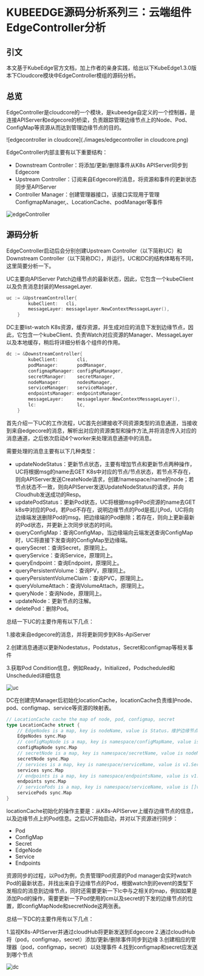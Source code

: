 # KUBEEDGE源码分析系列三：云端组件EdgeController分析

## 引文

本文基于KubeEdge官方文档，加上作者的亲身实践，给出以下KubeEdge1.3.0版本下Cloudcore模块中EdgeController模组的源码分析。

## 总览

EdgeController是cloudcore的一个模块，是kubeedge自定义的一个控制器，是连接APIServer和edgecore的桥梁，负责跟踪管理边缘节点上的Node、Pod、ConfigMap等资源从而达到管理边缘节点的目的。

![edgecontroller in cloudcore](./images/edgecontroller in cloudcore.png)

EdgeController内部主要有以下重要结构：

- Downstream Controller：将添加/更新/删除事件从K8s APIServer同步到Edgecore
- Upstream Controller：订阅来自Edgecore的消息，将资源和事件的更新状态同步至APIServer
- Controller Manager：创建管理器接口，该接口实现用于管理ConfigmapManager,、LocationCache、podManager等事件

![edgeController](./images/edgeController.png)

## 源码分析

EdgeController启动后会分别创建Upstream Controller（以下简称UC）和Downstream Controller（以下简称DC），并运行。UC和DC的结构体略有不同，这里简要分析一下。

UC主要向APIServer Patch边缘节点的最新状态，因此，它包含一个kubeClient以及负责消息封装的MessageLayer.

```go
uc := &UpstreamController{
		kubeClient:   cli,
		messageLayer: messagelayer.NewContextMessageLayer(),
	}
```

DC主要list-watch K8s资源，缓存资源，并生成对应的消息下发到边缘节点，因此，它包含一个kubeClient、负责Watch对应资源的Manager、MessageLayer以及本地缓存，稍后将详细分析各个组件的作用。

```go
dc := &DownstreamController{
		kubeClient:       cli,
		podManager:       podManager,
		configmapManager: configMapManager,
		secretManager:    secretManager,
		nodeManager:      nodesManager,
		serviceManager:   serviceManager,
		endpointsManager: endpointsManager,
		messageLayer:     messagelayer.NewContextMessageLayer(),
		lc:               lc,
	}
```

首先介绍一下UC的工作流程，UC首先创建接收不同资源类型的消息通道，当接收到来自edgecore的消息，解析出对应的资源类型和操作方法,并将消息传入对应的消息通道，之后依次启动4个worker来处理消息通道中的消息。

需要处理的消息主要有以下几种类型：

- updateNodeStatus：更新节点状态，主要有增加节点和更新节点两种操作，UC将根据msg的name去GET K8s中对应的节点/节点状态，若节点不存在，则向APIServer发送CreateNode请求，创建/namespace/name的node；若节点状态不一致，则向APIServer发送UpdateNodeStatus的请求，并向Cloudhub发送成功的Resp。
- updatePodStatus：更新Pod状态，UC将根据msg中Pod资源的name去GET k8s中对应的Pod，若Pod不存在，说明边缘节点的Pod是孤儿Pod，UC将向边缘端发送删除Pod的msg，把边缘端的Pod删除；若存在，则向上更新最新的Pod状态，并更新上次同步状态的时间。
- queryConfigMap：查询ConfigMap，当边缘端向云端发送查询ConfigMap时，UC将直接下发查询的ConfigMap至边缘端。
- querySecret：查询Secret，原理同上。
- queryService：查询Service，原理同上。
- queryEndpoint：查询Endpoint，原理同上。
- queryPersistentVolume：查询PV，原理同上。
- queryPersistentVolumeClaim：查询PVC，原理同上。
- queryVolumeAttach：查询VolumeAttach，原理同上。
- queryNode：查询Node，原理同上。
- updateNode：更新节点的注解。
- deletePod：删除Pod。

总结一下UC的主要作用有以下几点：

1.接收来自edgecore的消息，并将更新同步到K8s-ApiServer

2.创建消息通道以更新Nodestatus，Podstatus，Secret和configmap等相关事件

3.获取Pod Condition信息，例如Ready，Initialized，Podscheduled和Unscheduled详细信息

![uc](./images/uc.png)

DC在创建完Manager后初始化locationCache，locationCache负责维护node、pod、configmap、service等资源的映射表。

```go
// LocationCache cache the map of node, pod, configmap, secret
type LocationCache struct {
	// EdgeNodes is a map, key is nodeName, value is Status，维护边缘节点的状态
	EdgeNodes sync.Map
	// configMapNode is a map, key is namespace/configMapName, value is nodeName，维护configMap下发的边缘节点的位置
	configMapNode sync.Map
	// secretNode is a map, key is namespace/secretName, value is nodeName，维护secret下发的边缘节点的位置
	secretNode sync.Map
	// services is a map, key is namespace/serviceName, value is v1.Service，维护service name到实体的映射
	services sync.Map
	// endpoints is a map, key is namespace/endpointsName, value is v1.endpoints，维护endpoint name到实体的映射
	endpoints sync.Map
	// servicePods is a map, key is namespace/serviceName, value is []v1.Pod，维护service name到Pod列表的映射
	servicePods sync.Map
}
```

locationCache初始化的操作主要是：从K8s-APIServer上缓存边缘节点的信息，以及边缘节点上的Pod信息。之后UC开始启动，并对以下资源进行同步：

- Pod
- ConfigMap
- Secret
- EdgeNode
- Service
- Endpoints

资源同步的过程，以Pod为例，负责管理Pod资源的Pod manager会实时watch Pod的最新状态，并找出来自于边缘节点的Pod，根据watch到的event的类型下发相应的消息到边缘节点，同时还需要更新一下lc中与之相关的map，例如如果是添加Pod的操作，需要更新一下Pod使用的cm以及secret的下发的边缘节点的位置，即configMapNode和secretNode这两张表。

总结一下DC的主要作用有以下几点：

1.监视K8s-APIServer并通过cloudHub将更新发送到Edgecore
2.通过cloudHub将（pod，configmap，secret）添加/更新/删除事件同步到边缘
3.创建相应的管理器（pod，configmap，secret）以处理事件
4.找到configmap和secret应发送到哪个节点

![dc](./images/dc.png)